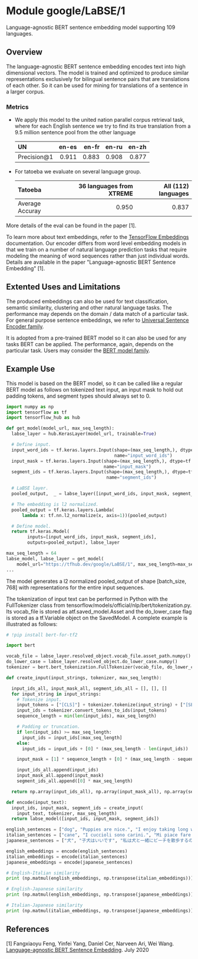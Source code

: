 # Module google/LaBSE/1

Language-agnostic BERT sentence embedding model supporting 109 languages.

<!-- asset-path: internal -->
<!-- module-type: text-embedding -->
<!-- task: text-embedding -->
<!-- fine-tunable: true -->
<!-- format: saved_model_2 -->
<!-- language: multilingual -->
<!-- network-architecture: bert -->
<!-- dataset: commoncrawl -->
<!-- dataset: wikipedia -->
<!-- dataset: translation -->

## Overview

The language-agnostic BERT sentence embedding encodes text into high dimensional
vectors. The model is trained and optimized to produce similar representations
exclusively for bilingual sentence pairs that are translations of each other. So
it can be used for mining for translations of a sentence in a larger corpus.

### Metrics

*   We apply this model to the united nation parallel corpus retrieval task,
    where for each English sentence we try to find its true translation from a
    9.5 million sentence pool from the other language

    UN          | en-es | en-fr | en-ru | en-zh
    :---------- | ----: | ----: | ----: | ----:
    Precision@1 | 0.911 | 0.883 | 0.908 | 0.877

*   For tatoeba we evaluate on several language group.

    Tatoeba         | 36 languages from XTREME | All (112) languages
    :-------------- | -----------------------: | ------------------:
    Average Accuray | 0.950                    | 0.837

More details of the eval can be found in the paper [1].

To learn more about text embeddings, refer to the
[TensorFlow Embeddings](https://www.tensorflow.org/tutorials/text/word_embeddings)
documentation. Our encoder differs from word level embedding models in that we
train on a number of natural language prediction tasks that require modeling the
meaning of word sequences rather than just individual words. Details are
available in the paper "Language-agnostic BERT Sentence Embedding" [1].

## Extented Uses and Limitations

The produced embeddings can also be used for text classification, semantic
similarity, clustering and other natural language tasks. The performance may
depends on the domain / data match of a particular task. For general purpose
sentence embeddings, we refer to
[Universal Sentence Encoder family](https://tfhub.dev/google/collections/universal-sentence-encoder/1).

It is adopted from a pre-trained BERT model so it can also be used for any tasks
BERT can be applied. The performance, again, depends on the particular task.
Users may consider the
[BERT model family](https://tfhub.dev/google/collections/bert/1).

## Example Use

This model is based on the BERT model, so it can be called like a regular BERT
model as follows on tokenized text input, an input mask to hold out padding
tokens, and segment types should always set to 0.

```python
import numpy as np
import tensorflow as tf
import tensorflow_hub as hub

def get_model(model_url, max_seq_length):
  labse_layer = hub.KerasLayer(model_url, trainable=True)

  # Define input.
  input_word_ids = tf.keras.layers.Input(shape=(max_seq_length,), dtype=tf.int32,
                                         name="input_word_ids")
  input_mask = tf.keras.layers.Input(shape=(max_seq_length,), dtype=tf.int32,
                                     name="input_mask")
  segment_ids = tf.keras.layers.Input(shape=(max_seq_length,), dtype=tf.int32,
                                      name="segment_ids")

  # LaBSE layer.
  pooled_output,  _ = labse_layer([input_word_ids, input_mask, segment_ids])

  # The embedding is l2 normalized.
  pooled_output = tf.keras.layers.Lambda(
      lambda x: tf.nn.l2_normalize(x, axis=1))(pooled_output)

  # Define model.
  return tf.keras.Model(
        inputs=[input_word_ids, input_mask, segment_ids],
        outputs=pooled_output), labse_layer

max_seq_length = 64
labse_model, labse_layer = get_model(
    model_url="https://tfhub.dev/google/LaBSE/1", max_seq_length=max_seq_length)
...
```

The model generates a l2 normalized pooled_output of shape [batch_size, 768]
with representations for the entire input sequences.

The tokenization of input text can be performed in Python with the FullTokenizer
class from tensorflow/models/official/nlp/bert/tokenization.py. Its vocab_file
is stored as atf.saved_model.Asset and the do_lower_case flag is stored as a
tf.Variable object on the SavedModel. A complete example is illustrated as
follows:

```python
# !pip install bert-for-tf2

import bert

vocab_file = labse_layer.resolved_object.vocab_file.asset_path.numpy()
do_lower_case = labse_layer.resolved_object.do_lower_case.numpy()
tokenizer = bert.bert_tokenization.FullTokenizer(vocab_file, do_lower_case)

def create_input(input_strings, tokenizer, max_seq_length):

  input_ids_all, input_mask_all, segment_ids_all = [], [], []
  for input_string in input_strings:
    # Tokenize input.
    input_tokens = ["[CLS]"] + tokenizer.tokenize(input_string) + ["[SEP]"]
    input_ids = tokenizer.convert_tokens_to_ids(input_tokens)
    sequence_length = min(len(input_ids), max_seq_length)

    # Padding or truncation.
    if len(input_ids) >= max_seq_length:
      input_ids = input_ids[:max_seq_length]
    else:
      input_ids = input_ids + [0] * (max_seq_length - len(input_ids))

    input_mask = [1] * sequence_length + [0] * (max_seq_length - sequence_length)

    input_ids_all.append(input_ids)
    input_mask_all.append(input_mask)
    segment_ids_all.append([0] * max_seq_length)

  return np.array(input_ids_all), np.array(input_mask_all), np.array(segment_ids_all)

def encode(input_text):
  input_ids, input_mask, segment_ids = create_input(
    input_text, tokenizer, max_seq_length)
  return labse_model([input_ids, input_mask, segment_ids])

english_sentences = ["dog", "Puppies are nice.", "I enjoy taking long walks along the beach with my dog."]
italian_sentences = ["cane", "I cuccioli sono carini.", "Mi piace fare lunghe passeggiate lungo la spiaggia con il mio cane."]
japanese_sentences = ["犬", "子犬はいいです", "私は犬と一緒にビーチを散歩するのが好きです"]

english_embeddings = encode(english_sentences)
italian_embeddings = encode(italian_sentences)
japanese_embeddings = encode(japanese_sentences)

# English-Italian similarity
print (np.matmul(english_embeddings, np.transpose(italian_embeddings)))

# English-Japanese similarity
print (np.matmul(english_embeddings, np.transpose(japanese_embeddings)))

# Italian-Japanese similarity
print (np.matmul(italian_embeddings, np.transpose(japanese_embeddings)))
```

## References

[1] Fangxiaoyu Feng, Yinfei Yang, Daniel Cer, Narveen Ari, Wei Wang.
[Language-agnostic BERT Sentence Embedding](https://arxiv.org/abs/2007.01852).
July 2020
